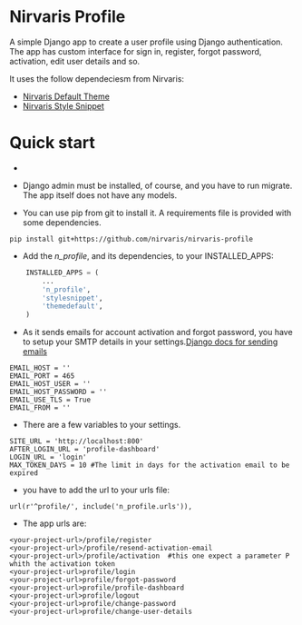 
# Nirvaris Profile

A simple Django app to create a user profile using Django authentication.
The app has custom interface for sign in, register, forgot password, activation, edit user details and so.

It uses the follow dependeciesm from Nirvaris:

- [Nirvaris Default Theme](https://github.com/nirvaris/nirvaris-theme-default)
- [Nirvaris Style Snippet](https://github.com/nirvaris/nirvaris-theme-default)


# Quick start
-

- Django admin must be installed, of course, and you have to run migrate. The app itself does not have any models.

- You can use pip from git to install it. A requirements file is provided with some dependencies.

```
pip install git+https://github.com/nirvaris/nirvaris-profile

```

- Add the _n\_profile_, and its dependencies, to your INSTALLED_APPS:
 
```python
    INSTALLED_APPS = (
        ...
        'n_profile',
        'stylesnippet',
        'themedefault',
    )
```

- As it sends emails for account activation and forgot password, you have to setup your SMTP details in your settings.[Django docs for sending emails](https://docs.djangoproject.com/en/1.9/topics/email/)

```
EMAIL_HOST = ''
EMAIL_PORT = 465
EMAIL_HOST_USER = ''
EMAIL_HOST_PASSWORD = ''
EMAIL_USE_TLS = True
EMAIL_FROM = ''
```
- There are a few variables to your settings.

```
SITE_URL = 'http://localhost:800' 
AFTER_LOGIN_URL = 'profile-dashboard'
LOGIN_URL = 'login'
MAX_TOKEN_DAYS = 10 #The limit in days for the activation email to be expired
```
- you have to add the url to your urls file:

```
url(r'^profile/', include('n_profile.urls')),
```
- The app urls are:

```
<your-project-url>/profile/register
<your-project-url>/profile/resend-activation-email
<your-project-url>/profile/activation  #this one expect a parameter P whith the activation token
<your-project-url>profile/login
<your-project-url>profile/forgot-password
<your-project-url>profile/profile-dashboard
<your-project-url>profile/logout
<your-project-url>profile/change-password
<your-project-url>profile/change-user-details
```

